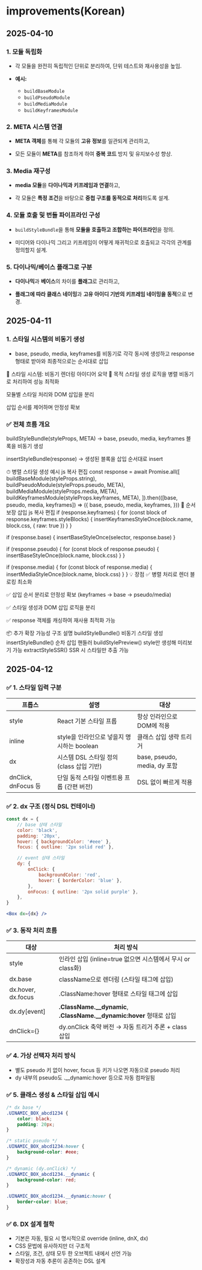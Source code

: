 # improvements(Korean)

## 2025-04-10

### 1. 모듈 독립화

-   각 모듈을 완전히 독립적인 단위로 분리하여, 단위 테스트와 재사용성을 높임.

-   **예시:**

    -   `buildBaseModule`
    -   `buildPseudoModule`
    -   `buildMediaModule`
    -   `buildKeyframesModule`

### 2. META 시스템 연결

-   **META 객체**를 통해 각 모듈의 **고유 정보**를 일관되게 관리하고,

-   모든 모듈이 **META**를 참조하게 하여 **중복 코드** 방지 및 유지보수성 향상.

### 3. Media 재구성

-   **media 모듈**을 **다이나믹과 키프레임과 연결**하고,

-   각 모듈은 **특정 조건**을 바탕으로 **중첩 구조를 동적으로 처리**하도록 설계.

### 4. 모듈 호출 및 번들 파이프라인 구성

-   `buildStyleBundle`을 통해 **모듈을 호출하고 조합하는 파이프라인**을 정의.

-   미디어와 다이나믹 그리고 키프레임이 어떻게 재귀적으로 호출되고 각각의 관계를 정의할지 설계.

### 5. 다이나믹/베이스 플래그로 구분

-   **다이나믹**과 **베이스**의 차이를 **플래그**로 관리하고,

-   **플래그에 따라 클래스 네이밍**과 **고유 아이디 기반의 키프레임 네이밍을 동적**으로 변경.

## 2025-04-11

### 1. 스타일 시스템의 비동기 생성

-   base, pseudo, media, keyframes를 비동기로 각각 동시에 생성하고 response형태로 받아와 최종적으로는 순서대로 삽입

🧠 스타일 시스템: 비동기 렌더링 아이디어 요약
🎯 목적
스타일 생성 로직을 병렬 비동기로 처리하여 성능 최적화

모듈별 스타일 처리와 DOM 삽입을 분리

삽입 순서를 제어하며 안정성 확보

### ✅ 전체 흐름 개요

buildStyleBundle(styleProps, META)
→ base, pseudo, media, keyframes 블록을 비동기 생성

insertStyleBundle(response)
→ 생성된 블록을 삽입 순서대로 insert

⏱ 병렬 스타일 생성 예시
js
복사
편집
const response = await Promise.all([
buildBaseModule(styleProps.string),
buildPseudoModule(styleProps.pseudo, META),
buildMediaModule(styleProps.media, META),
buildKeyframesModule(styleProps.keyframes, META),
]).then(([base, pseudo, media, keyframes]) => ({
base,
pseudo,
media,
keyframes,
}))
🧩 순서 보장 삽입
js
복사
편집
if (response.keyframes) {
for (const block of response.keyframes.styleBlocks) {
insertKeyframesStyleOnce(block.name, block.css, { raw: true })
}
}

if (response.base) {
insertBaseStyleOnce(selector, response.base)
}

if (response.pseudo) {
for (const block of response.pseudo) {
insertBaseStyleOnce(block.name, block.css)
}
}

if (response.media) {
for (const block of response.media) {
insertMediaStyleOnce(block.name, block.css)
}
}
💡 장점
✅ 병렬 처리로 렌더 블로킹 최소화

✅ 삽입 순서 분리로 안정성 확보 (keyframes → base → pseudo/media)

✅ 스타일 생성과 DOM 삽입 로직을 분리

✅ response 객체를 캐싱하여 재사용 최적화 가능

📦 추가 확장 가능성
구조 설명
buildStyleBundle() 비동기 스타일 생성
insertStyleBundle() 순차 삽입 핸들러
buildStylePreview() style만 생성해 미리보기 가능
extractStyleSSR() SSR 시 스타일만 추출 가능

## 2025-04-12

### ✅ 1. 스타일 입력 구분

| 프롭스              | 설명                                       | 대상                         |
| ------------------- | ------------------------------------------ | ---------------------------- |
| style               | React 기본 스타일 프롭                     | 항상 인라인으로 DOM에 적용   |
| inline              | style을 인라인으로 넣을지 명시하는 boolean | 클래스 삽입 생략 트리거      |
| dx                  | 시스템 DSL 스타일 정의 (class 삽입 기반)   | base, pseudo, media, dy 포함 |
| dnClick, dnFocus 등 | 단일 동적 스타일 이벤트용 프롭 (간편 버전) | DSL 없이 빠르게 적용         |

### ✅ 2. dx 구조 (정식 DSL 컨테이너)

```jsx
const dx = {
    // base 상태 스타일
    color: 'black',
    padding: '20px',
    hover: { backgroundColor: '#eee' },
    focus: { outline: '2px solid red' },

    // event 상태 스타일
    dy: {
        onClick: {
            backgroundColor: 'red',
            hover: { borderColor: 'blue' },
        },
        onFocus: { outline: '2px solid purple' },
    },
}

<Box dx={dx} />
```

### ✅ 3. 동작 처리 흐름

| 대상               | 처리 방식                                                                |
| ------------------ | ------------------------------------------------------------------------ |
| style              | 인라인 삽입 (inline=true 없으면 시스템에서 무시 or class화)              |
| dx.base            | className으로 렌더링 (스타일 태그에 삽입)                                |
| dx.hover, dx.focus | .ClassName:hover 형태로 스타일 태그에 삽입                               |
| dx.dy[event]       | **.ClassName.\_\_dynamic**, **.ClassName.\_\_dynamic:hover** 형태로 삽입 |
| dnClick={}         | dy.onClick 축약 버전 → 자동 트리거 추론 + class 삽입                     |

### ✅ 4. 가상 선택자 처리 방식

-   별도 pseudo 키 없이 hover, focus 등 키가 나오면 자동으로 pseudo 처리
-   dy 내부의 pseudo도 .\_\_dynamic:hover 등으로 자동 컴파일됨

### ✅ 5. 클래스 생성 & 스타일 삽입 예시

```css
/* dx base */
.UINAMIC_BOX_abcd1234 {
    color: black;
    padding: 20px;
}

/* static pseudo */
.UINAMIC_BOX_abcd1234:hover {
    background-color: #eee;
}

/* dynamic (dy.onClick) */
.UINAMIC_BOX_abcd1234.__dynamic {
    background-color: red;
}

.UINAMIC_BOX_abcd1234.__dynamic:hover {
    border-color: blue;
}
```

### ✅ 6. DX 설계 철학

-   기본은 자동, 필요 시 명시적으로 override (inline, dnX, dx)
-   CSS 문법에 유사하지만 더 구조적
-   스타일, 조건, 상태 모두 한 오브젝트 내에서 선언 가능
-   확장성과 자동 추론이 공존하는 DSL 설계
